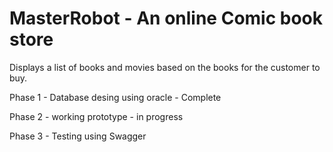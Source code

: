 # MasterRobot - An online Comic book store

Displays a list of books and movies based on the books for the customer to buy. 

Phase 1 - Database desing using oracle - Complete

Phase 2 - working prototype - in progress

Phase 3 - Testing using Swagger 
